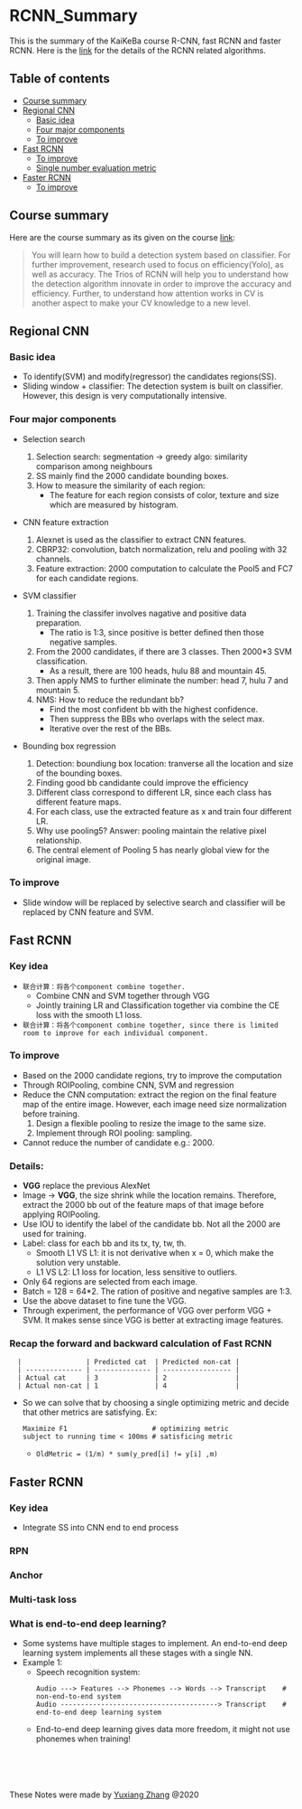 # RCNN_Summary

This is the summary of the KaiKeBa course R-CNN, fast RCNN and faster RCNN. Here is the [link]() for the details of the RCNN related algorithms. 

## Table of contents
   * [Course summary](#course-summary)
   * [Regional CNN](#Regional-CNN)
      * [Basic idea](#Basic-idea)
      * [Four major components](#Four-major-components)
      * [To improve](#To-improve)
   * [Fast RCNN](#Fast-RCNN)
      * [To improve](#To-improve)
      * [Single number evaluation metric](#Single-number-evaluation-metric)
   * [Faster RCNN](#Faster-RCNN)
   	  * [To improve](#To-improve)
      
## Course summary

Here are the course summary as its given on the course [link](https://www.coursera.org/learn/machine-learning-projects):

> You will learn how to build a detection system based on classifier. For further improvement, research used to focus on efficiency(Yolo), as well as accuracy.
> The Trios of RCNN will help you to understand how the detection algorithm innovate in order to improve the accuracy and efficiency.
> Further, to understand how attention works in CV is another aspect to make your CV knowledge to a new level. 

## Regional CNN
### Basic idea
- To identify(SVM) and modify(regressor) the candidates regions(SS). 
- Sliding window + classifier: The detection system is built on classifier. However, this design is very computationally intensive. 

### Four major components
- Selection search
	1. Selection search: segmentation -> greedy algo: similarity comparison among neighbours
	2. SS mainly find the 2000 candidate bounding boxes. 
	3. How to measure the similarity of each region: 
		- The feature for each region consists of color, texture and size which are measured by histogram.  
	
- CNN feature extraction
	1. Alexnet is used as the classifier to extract CNN features. 
	2. CBRP32: convolution, batch normalization, relu and pooling with 32 channels. 
	3. Feature extraction: 2000 computation to calculate the Pool5 and FC7 for each candidate regions. 
	
- SVM classifier
	1. Training the classifer involves nagative and positive data preparation.
		- The ratio is 1:3, since positive is better defined then those negative samples. 
	2. From the 2000 candidates, if there are 3 classes. Then 2000*3 SVM classification.
		- As a result, there are 100 heads, hulu 88 and mountain 45. 
	3. Then apply NMS to further eliminate the number: head 7, hulu 7 and mountain 5.
	4. NMS: How to reduce the redundant bb? 
		- Find the most confident bb with the highest confidence. 
		- Then suppress the BBs who overlaps with the select max. 
		- Iterative over the rest of the BBs. 
	
- Bounding box regression
	1. Detection: boundiung box location: tranverse all the location and size of the bounding boxes.
	2. Finding good bb candidante could improve the efficiency 
	3. Different class correspond to different LR, since each class has different feature maps.
	4. For each class, use the extracted feature as x and train four different LR. 
	5. Why use pooling5? Answer: pooling maintain the relative pixel relationship. 
	6. The central element of Pooling 5 has nearly global view for the original image. 

### To improve
- Slide window will be replaced by selective search and classifier will be replaced by CNN feature and SVM.

## Fast RCNN

### Key idea
- ``` 联合计算：将各个component combine together. ```
	- Combine CNN and SVM together through VGG
	- Jointly training LR and Classification together via combine the CE loss with the smooth L1 loss.
- ` 联合计算：将各个component combine together, since there is limited room to improve for each individual component. `

### To improve
- Based on the 2000 candidate regions, try to improve the computation
- Through ROIPooling, combine CNN, SVM and regression
- Reduce the CNN computation: extract the region on the final feature map of the entire image. However, each image need size normalization before training. 
	1. Design a flexible pooling to resize the image to the same size. 
	2. Implement through ROI pooling: sampling. 
- Cannot reduce the number of candidate e.g.: 2000. 

### Details:
- **VGG** replace the previous AlexNet
- Image -> **VGG**, the size shrink while the location remains. Therefore, extract the 2000 bb out of the feature maps of that image before applying ROIPooling. 
- Use IOU to identify the label of the candidate bb. Not all the 2000 are used for training. 
- Label: class for each bb and its tx, ty, tw, th.
	- Smooth L1 VS L1: it is not derivative when x = 0, which make the solution very unstable.
	- L1 VS L2: L1 loss for location, less sensitive to outliers.
- Only 64 regions are selected from each image. 
- Batch = 128 = 64*2. The ration of positive and negative samples are 1:3. 
- Use the above dataset to fine tune the VGG.
- Through experiment, the performance of VGG over perform VGG + SVM. It makes sense since VGG is better at extracting image features. 

### Recap the forward and backward calculation of Fast RCNN

      |                | Predicted cat  | Predicted non-cat |
      | -------------- | -------------- | ----------------- |
      | Actual cat     | 3              | 2                 |
      | Actual non-cat | 1              | 4                 |


- So we can solve that by choosing a single optimizing metric and decide that other metrics are satisfying. Ex:
  ```
  Maximize F1                     # optimizing metric
  subject to running time < 100ms # satisficing metric
  ```

  - `OldMetric = (1/m) * sum(y_pred[i] != y[i] ,m)`

## Faster RCNN
### Key idea
- Integrate SS into CNN end to end process


### RPN

### Anchor

### Multi-task loss


### What is end-to-end deep learning?

- Some systems have multiple stages to implement. An end-to-end deep learning system implements all these stages with a single NN.
- Example 1:
  - Speech recognition system:
    ```
    Audio ---> Features --> Phonemes --> Words --> Transcript    # non-end-to-end system
    Audio ---------------------------------------> Transcript    # end-to-end deep learning system
    ```
  - End-to-end deep learning gives data more freedom, it might not use phonemes when training!



<br><br>
<br><br>
These Notes were made by [Yuxiang Zhang](mailto:kimiyuxiang@gmail.com) @2020
